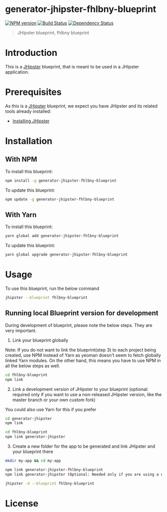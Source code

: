 # generator-jhipster-fhlbny-blueprint
[![NPM version][npm-image]][npm-url] [![Build Status][travis-image]][travis-url] [![Dependency Status][daviddm-image]][daviddm-url]
> JHipster blueprint, fhlbny blueprint 

# Introduction

This is a [JHipster](https://www.jhipster.tech/) blueprint, that is meant to be used in a JHipster application.

# Prerequisites

As this is a [JHipster](https://www.jhipster.tech/) blueprint, we expect you have JHipster and its related tools already installed:

- [Installing JHipster](https://www.jhipster.tech/installation/)

# Installation

## With NPM

To install this blueprint:

```bash
npm install -g generator-jhipster-fhlbny-blueprint
```

To update this blueprint:

```bash
npm update -g generator-jhipster-fhlbny-blueprint
```

## With Yarn

To install this blueprint:

```bash
yarn global add generator-jhipster-fhlbny-blueprint
```

To update this blueprint:

```bash
yarn global upgrade generator-jhipster-fhlbny-blueprint
```

# Usage

To use this blueprint, run the below command

```bash
jhipster --blueprint fhlbny-blueprint
```


## Running local Blueprint version for development

During development of blueprint, please note the below steps. They are very important.

1. Link your blueprint globally 

Note: If you do not want to link the blueprint(step 3) to each project being created, use NPM instead of Yarn as yeoman doesn't seem to fetch globally linked Yarn modules. On the other hand, this means you have to use NPM in all the below steps as well.

```bash
cd fhlbny-blueprint
npm link
```

2. Link a development version of JHipster to your blueprint (optional: required only if you want to use a non-released JHipster version, like the master branch or your own custom fork)

You could also use Yarn for this if you prefer

```bash
cd generator-jhipster
npm link

cd fhlbny-blueprint
npm link generator-jhipster
```

3. Create a new folder for the app to be generated and link JHipster and your blueprint there

```bash
mkdir my-app && cd my-app

npm link generator-jhipster-fhlbny-blueprint
npm link generator-jhipster (Optional: Needed only if you are using a non-released JHipster version)

jhipster -d --blueprint fhlbny-blueprint

```

# License



[npm-image]: https://img.shields.io/npm/v/generator-jhipster-fhlbny-blueprint.svg
[npm-url]: https://npmjs.org/package/generator-jhipster-fhlbny-blueprint
[travis-image]: https://travis-ci.org/test/generator-jhipster-fhlbny-blueprint.svg?branch=master
[travis-url]: https://travis-ci.org/test/generator-jhipster-fhlbny-blueprint
[daviddm-image]: https://david-dm.org/test/generator-jhipster-fhlbny-blueprint.svg?theme=shields.io
[daviddm-url]: https://david-dm.org/test/generator-jhipster-fhlbny-blueprint
